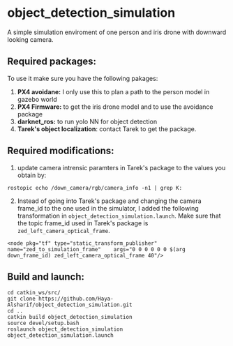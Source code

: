 # object_detection_simulation
A simple simulation enviroment of one person and iris drone with downward looking camera. 

## Required packages:
To use it make sure you have the following pakages:
1) **PX4 avoidane:** I only use this to plan a path to the person model in gazebo world
2) **PX4 Firmware:** to get the iris drone model and to use the avoidance package
3) **darknet_ros:** to run yolo NN for object detection
4) **Tarek's object localization**: contact Tarek to get the package.


## Required modifications:
1) update camera intrensic paramters in Tarek's package to the values you obtain by: 
```
rostopic echo /down_camera/rgb/camera_info -n1 | grep K:
```

2) Instead of going into Tarek's package and changing the camera frame_id to the one used in the simulator, I added the following transformation in `object_detection_simulation.launch`. Make sure that the topic frame_id used in Tarek's package is `zed_left_camera_optical_frame`.
```
<node pkg="tf" type="static_transform_publisher"    name="zed_to_simulation_frame"    args="0 0 0 0 0 0 $(arg down_frame_id) zed_left_camera_optical_frame 40"/>
```

## Build and launch:
```
cd catkin_ws/src/
git clone https://github.com/Haya-Alsharif/object_detection_simulation.git
cd ..
catkin build object_detection_simulation
source devel/setup.bash
roslaunch object_detection_simulation object_detection_simulation.launch 
```
